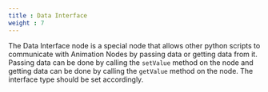 ```yaml
---
title : Data Interface
weight : 7
---
```


The Data Interface node is a special node that allows other python scripts to
communicate with Animation Nodes by passing data or getting data from it.
Passing data can be done by calling the `setValue` method on the node and
getting data can be done by calling the `getValue` method on the node. The
interface type should be set accordingly.
